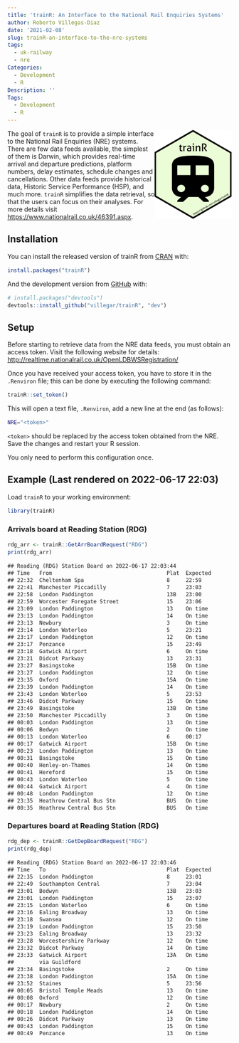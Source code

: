 ```yaml
---
title: 'trainR: An Interface to the National Rail Enquiries Systems'
author: Roberto Villegas-Diaz
date: '2021-02-08'
slug: trainR-an-interface-to-the-nre-systems
tags:
  - uk-railway
  - nre
Categories:
  - Development
  - R
Description: ''
Tags:
  - Development
  - R
---
```


<img src="https://raw.githubusercontent.com/villegar/trainR/main/inst/images/logo.png" alt="logo" align="right" height=200px/>

The goal of `trainR` is to provide a simple interface to the 
National Rail Enquiries (NRE) systems. There are few data feeds 
available, the simplest of them is Darwin, which provides real-time 
arrival and departure predictions, platform numbers, delay estimates, 
schedule changes and cancellations. Other data feeds provide historical 
data, Historic Service Performance (HSP), and much more. `trainR` 
simplifies the data retrieval, so that the users can focus on their 
analyses. For more details visit 
https://www.nationalrail.co.uk/46391.aspx.

## Installation

You can install the released version of trainR from [CRAN](https://CRAN.R-project.org) with:

``` r
install.packages("trainR")
```

And the development version from [GitHub](https://github.com/) with:

``` r
# install.packages("devtools")
devtools::install_github("villegar/trainR", "dev")
```

## Setup
Before starting to retrieve data from the NRE data feeds, you must obtain an access token. 
Visit the following website for details: http://realtime.nationalrail.co.uk/OpenLDBWSRegistration/

Once you have received your access token, you have to store it in the `.Renviron` file; this can be 
done by executing the following command:


```r
trainR::set_token()
```

This will open a text file, `.Renviron`, add a new line at the end (as follows):

```bash
NRE="<token>"
```

`<token>` should be replaced by the access token obtained from the NRE. Save the changes and restart 
your R session.

You only need to perform this configuration once.

## Example (Last rendered on 2022-06-17 22:03)

Load `trainR` to your working environment:

```r
library(trainR)
```

### Arrivals board at Reading Station (RDG)


```r
rdg_arr <- trainR::GetArrBoardRequest("RDG")
print(rdg_arr)
```

```
## Reading (RDG) Station Board on 2022-06-17 22:03:44
## Time   From                                    Plat  Expected
## 22:32  Cheltenham Spa                          8     22:59
## 22:41  Manchester Piccadilly                   7     23:03
## 22:58  London Paddington                       13B   23:00
## 22:59  Worcester Foregate Street               15    23:06
## 23:09  London Paddington                       13    On time
## 23:13  London Paddington                       14    On time
## 23:13  Newbury                                 3     On time
## 23:14  London Waterloo                         5     23:21
## 23:17  London Paddington                       12    On time
## 23:17  Penzance                                15    23:49
## 23:18  Gatwick Airport                         6     On time
## 23:21  Didcot Parkway                          13    23:31
## 23:27  Basingstoke                             15B   On time
## 23:27  London Paddington                       12    On time
## 23:35  Oxford                                  15A   On time
## 23:39  London Paddington                       14    On time
## 23:43  London Waterloo                         5     23:53
## 23:46  Didcot Parkway                          15    On time
## 23:49  Basingstoke                             13B   On time
## 23:50  Manchester Piccadilly                   3     On time
## 00:03  London Paddington                       13    On time
## 00:06  Bedwyn                                  2     On time
## 00:13  London Waterloo                         6     00:17
## 00:17  Gatwick Airport                         15B   On time
## 00:23  London Paddington                       13    On time
## 00:31  Basingstoke                             15    On time
## 00:40  Henley-on-Thames                        14    On time
## 00:41  Hereford                                15    On time
## 00:43  London Waterloo                         5     On time
## 00:44  Gatwick Airport                         4     On time
## 00:48  London Paddington                       12    On time
## 23:35  Heathrow Central Bus Stn                BUS   On time
## 00:35  Heathrow Central Bus Stn                BUS   On time
```

### Departures board at Reading Station (RDG)


```r
rdg_dep <- trainR::GetDepBoardRequest("RDG")
print(rdg_dep)
```

```
## Reading (RDG) Station Board on 2022-06-17 22:03:46
## Time   To                                      Plat  Expected
## 22:35  London Paddington                       8     23:01
## 22:49  Southampton Central                     7     23:04
## 23:01  Bedwyn                                  13B   23:03
## 23:01  London Paddington                       15    23:07
## 23:15  London Waterloo                         6     On time
## 23:16  Ealing Broadway                         13    On time
## 23:18  Swansea                                 12    On time
## 23:19  London Paddington                       15    23:50
## 23:23  Ealing Broadway                         13    23:32
## 23:28  Worcestershire Parkway                  12    On time
## 23:32  Didcot Parkway                          14    On time
## 23:33  Gatwick Airport                         13A   On time
##        via Guildford                           
## 23:34  Basingstoke                             2     On time
## 23:38  London Paddington                       15A   On time
## 23:52  Staines                                 5     23:56
## 00:05  Bristol Temple Meads                    13    On time
## 00:08  Oxford                                  12    On time
## 00:17  Newbury                                 2     On time
## 00:18  London Paddington                       14    On time
## 00:26  Didcot Parkway                          13    On time
## 00:43  London Paddington                       15    On time
## 00:49  Penzance                                13    On time
```
